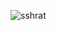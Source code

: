 ![sshrat](https://github.com/yuankong666/Ultimate-RAT-Collection/assets/128066597/fd2e7e19-814e-4c25-ad13-4f1546ae7c24)
